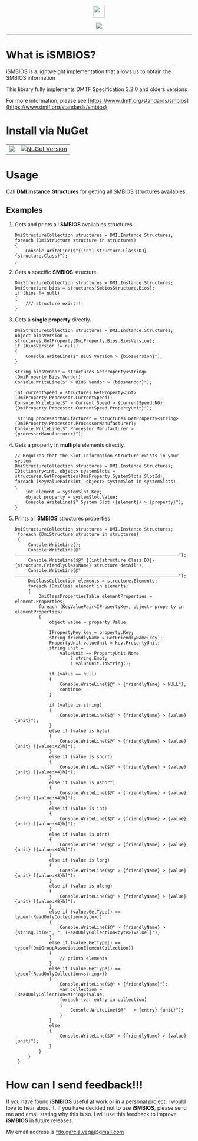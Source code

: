 ﻿<p align="center">
  <img src="https://cdn.rawgit.com/iAJTin/iSMBIOS/master/nuget/iSMBIOS.png"  
       height="32">
</p>
<p align="center">
  <a href="https://github.com/iAJTin/iSMBIOS">
    <img src="https://img.shields.io/badge/iTin-iSMBIOS-green.svg?style=flat"/>
  </a>
</p>

***

# What is iSMBIOS?
iSMBIOS is a lightweight implementation that allows us to obtain the SMBIOS information

This library fully implements DMTF Specification 3.2.0 and olders versions

For more information, please see [https://www.dmtf.org/standards/smbios](https://www.dmtf.org/standards/smbios)

# Install via NuGet

<table>
  <tr>
    <td>
      <a href="https://github.com/iAJTin/iSMBIOS/tree/master/src/iTin.Core.Hardware">
        <img src="https://img.shields.io/badge/-iSMBIOS-green.svg?style=flat"/>
      </a>
    </td>
    <td>
      <a href="https://www.nuget.org/packages/iSMBIOS/">
        <img alt="NuGet Version" 
             src="https://img.shields.io/nuget/v/iSMBIOS.svg" /> 
      </a>
    </td>  
  </tr>
</table>

# Usage

Call **DMI.Instance.Structures** for getting all SMBIOS structures availables.

## Examples

1. Gets and prints all **SMBIOS** availables structures.


       DmiStructureCollection structures = DMI.Instance.Structures;
       foreach (DmiStructure structure in structures)
       {
           Console.WriteLine($"{(int) structure.Class:D3}-{structure.Class}");
       }

2. Gets a specific **SMBIOS** structure.


       DmiStructureCollection structures = DMI.Instance.Structures;
       DmiStructure bios = structures[SmbiosStructure.Bios];
       if (bios != null)
       {
           /// structure exist!!!
       }

3. Gets a **single property** directly.


       DmiStructureCollection structures = DMI.Instance.Structures;
       object biosVersion = structures.GetProperty(DmiProperty.Bios.BiosVersion);
       if (biosVersion != null)
       {
           Console.WriteLine($" BIOS Version > {biosVersion}");
       }

       string biosVendor = structures.GetProperty<string>(DmiProperty.Bios.Vendor);
       Console.WriteLine($" > BIOS Vendor > {biosVendor}");

       int currentSpeed = structures.GetProperty<int>(DmiProperty.Processor.CurrentSpeed);
       Console.WriteLine($" > Current Speed > {currentSpeed:N0} {DmiProperty.Processor.CurrentSpeed.PropertyUnit}");

	    string processorManufacturer = structures.GetProperty<string>(DmiProperty.Processor.ProcessorManufacturer);
       Console.WriteLine($" Processor Manufacturer > {processorManufacturer}");

4. Gets a property in **multiple** elements directly.

       // Requires that the Slot Information structure exists in your system
       DmiStructureCollection structures = DMI.Instance.Structures;
       IDictionary<int, object> systemSlots = structures.GetProperties(DmiProperty.SystemSlots.SlotId);
       foreach (KeyValuePair<int, object> systemSlot in systemSlots)
       {
           int element = systemSlot.Key;
           object property = systemSlot.Value;
           Console.WriteLine($" System Slot ({element}) > {property}");
       }

5. Prints all **SMBIOS** structures properties

       DmiStructureCollection structures = DMI.Instance.Structures;
        foreach (DmiStructure structure in structures)
        {
            Console.WriteLine();
            Console.WriteLine(@" ——————————————————————————————————————————————————————————————");
            Console.WriteLine($@" {(int)structure.Class:D3}-{structure.FriendlyClassName} structure detail");
            Console.WriteLine(@" ——————————————————————————————————————————————————————————————");
            DmiClassCollection elements = structure.Elements;
            foreach (DmiClass element in elements)
            {
                DmiClassPropertiesTable elementProperties = element.Properties;
                foreach (KeyValuePair<IPropertyKey, object> property in elementProperties)
                {
                    object value = property.Value;

                    IPropertyKey key = property.Key;
                    string friendlyName = GetFriendlyName(key);
                    PropertyUnit valueUnit = key.PropertyUnit;
                    string unit = 
                        valueUnit == PropertyUnit.None
                            ? string.Empty
                            : valueUnit.ToString();

                    if (value == null)
                    {
                        Console.WriteLine($@" > {friendlyName} > NULL");
                        continue;
                    }

                    if (value is string)
                    {
                        Console.WriteLine($@" > {friendlyName} > {value} {unit}");
                    }
                    else if (value is byte)
                    {
                        Console.WriteLine($@" > {friendlyName} > {value} {unit} [{value:X2}h]");
                    }
                    else if (value is short)
                    {
                        Console.WriteLine($@" > {friendlyName} > {value} {unit} [{value:X4}h]");
                    }
                    else if (value is ushort)
                    {
                        Console.WriteLine($@" > {friendlyName} > {value} {unit} [{value:X4}h]");
                    }
                    else if (value is int)
                    {
                        Console.WriteLine($@" > {friendlyName} > {value} {unit} [{value:X4}h]");
                    }
                    else if (value is uint)
                    {
                        Console.WriteLine($@" > {friendlyName} > {value} {unit} [{value:X4}h]");
                    }
                    else if (value is long)
                    {
                        Console.WriteLine($@" > {friendlyName} > {value} {unit} [{value:X8}h]");
                    }
                    else if (value is ulong)
                    {
                        Console.WriteLine($@" > {friendlyName} > {value} {unit} [{value:X8}h]");
                    }
                    else if (value.GetType() == typeof(ReadOnlyCollection<byte>))
                    {
                        Console.WriteLine($@" > {friendlyName} > {string.Join(", ", (ReadOnlyCollection<byte>)value)}");
                    }
                    else if (value.GetType() == typeof(DmiGroupAssociationElementCollection))
                    {
                        // prints elements
                    }
                    else if (value.GetType() == typeof(ReadOnlyCollection<string>))
                    {
                        Console.WriteLine($@" > {friendlyName}");
                        var collection = (ReadOnlyCollection<string>)value;
                        foreach (var entry in collection)
                        {
                            Console.WriteLine($@"   > {entry} {unit}");
                        }
                    }
                    else
                    {
                        Console.WriteLine($@" > {friendlyName} > {value} {unit}");
                    }
                }
            }
        }

# How can I send feedback!!!

If you have found **iSMBIOS** useful at work or in a personal project, I would love to hear about it. If you have decided not to use **iSMBIOS**, please send me and email stating why this is so. I will use this feedback to improve **iSMBIOS** in future releases.

My email address is fdo.garcia.vega@gmail.com
